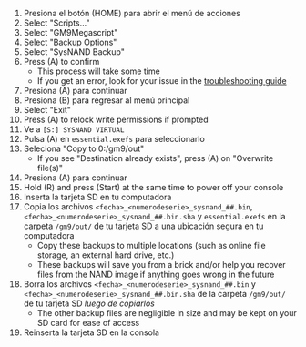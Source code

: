 1. Presiona el botón (HOME) para abrir el menú de acciones
2. Select "Scripts..."
3. Select "GM9Megascript"
4. Select "Backup Options"
5. Select "SysNAND Backup"
6. Press (A) to confirm
   - This process will take some time
   - If you get an error, look for your issue in the [troubleshooting guide](troubleshooting-finalizing-setup.html)
7. Presiona (A) para continuar
8. Presiona (B) para regresar al menú principal
9. Select "Exit"
10. Press (A) to relock write permissions if prompted
11. Ve a `[S:] SYSNAND VIRTUAL`
12. Pulsa (A) en `essential.exefs` para seleccionarlo
13. Seleciona "Copy to 0:/gm9/out"
    - If you see "Destination already exists", press (A) on "Overwrite file(s)"
14. Presiona (A) para continuar
15. Hold (R) and press (Start) at the same time to power off your console
16. Inserta la tarjeta SD en tu computadora
17. Copia los archivos `<fecha>_<numerodeserie>_sysnand_##.bin`,`<fecha>_<numerodeserie>_sysnand_##.bin.sha` y `essential.exefs` en la carpeta `/gm9/out/` de tu tarjeta SD a una ubicación segura en tu computadora
    - Copy these backups to multiple locations (such as online file storage, an external hard drive, etc.)
    - These backups will save you from a brick and/or help you recover files from the NAND image if anything goes wrong in the future
18. Borra los archivos `<fecha>_<numerodeserie>_sysnand_##.bin` y `<fecha>_<numerodeserie>_sysnand_##.bin.sha` de la carpeta `/gm9/out/` de tu tarjeta SD _luego de copiarlos_
    - The other backup files are negligible in size and may be kept on your SD card for ease of access
19. Reinserta la tarjeta SD en la consola
